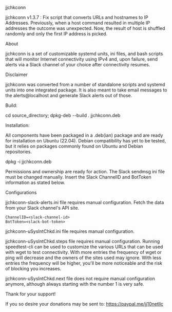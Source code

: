 jjchkconn

jjchkconn v1.3.7 : Fix script that converts URLs and hostnames to IP Addresses. Previously, when a host command resulted in multiple IP addresses the outcome was unexpected.  Now, the result of host is shuffled randomly and only the first IP address is picked.

About

jjchkconn is a set of customizable systemd units, ini files, and bash scripts that will monitor Internet connectivity using IPv4 and, upon failure, send alerts via a Slack channel of your choice after connectivity resumes.

Disclaimer

jjchkconn was converted from a number of standalone scripts and systemd units into one integrated package.  It is also meant to take email messages to the alerts@localhost and generate Slack alerts out of those.

Build:

cd source_directory; dpkg-deb --build . jjchkconn.deb

Installation:

All components have been packaged in a .deb(ian) package and are ready for installation on Ubuntu (22.04).  Debian compatibility has yet to be tested, but it relies on packages commonly found on Ubuntu and Debian repositories.

dpkg -i jjchkconn.deb

Permissions and ownership are ready for action.  The Slack sendmsg ini file must be changed manually.  Insert the Slack ChannelID and BotToken information as stated below.

Configurations

jjchkconn-slack-alerts.ini file requires manual configuration.  Fetch the data from your Slack channel's API site.

	ChannelID=<slack-channel-id>
	BotToken=<slack-bot-token>

jjchkconn-uSysIntChkd.ini file requires manual configuration.

jjchkconn-uSysIntChkd.steps file requires manual configuration.  Running speedtest-cli can be used to customize the various URLs that can be used with wget to test connectivity.  With more entries the frequency of wget or ping will decrease and the owners of the sites used may ignore.  With less entries the frequency will be higher, you'll be more noticeable and the risk of blocking you increases.


jjchkconn-uSysIntChkd.next file does not require manual configuration anymore, although always starting with the number 1 is very safe.

Thank for your support!   

If you so desire your donations may be sent to: https://paypal.me/jj10netllc 
